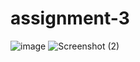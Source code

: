 # assignment-3
![image](https://user-images.githubusercontent.com/109127651/179518960-18f2f8d3-9363-45de-adeb-4645f9d47d2c.png)
![Screenshot (2)](https://user-images.githubusercontent.com/109127651/179519031-0f3a8a9e-5581-4d8f-b7bb-5e6e92ef0afc.png)
